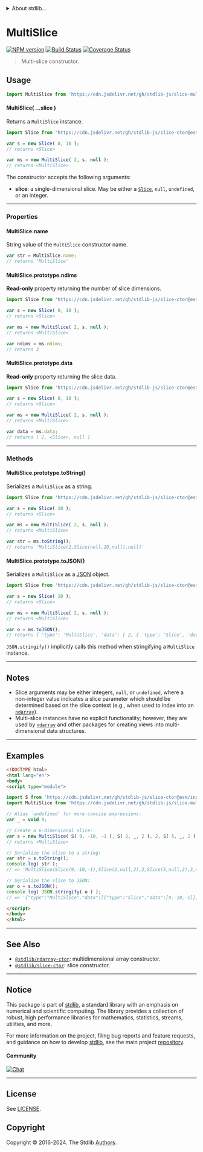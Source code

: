 <!--

@license Apache-2.0

Copyright (c) 2023 The Stdlib Authors.

Licensed under the Apache License, Version 2.0 (the "License");
you may not use this file except in compliance with the License.
You may obtain a copy of the License at

   http://www.apache.org/licenses/LICENSE-2.0

Unless required by applicable law or agreed to in writing, software
distributed under the License is distributed on an "AS IS" BASIS,
WITHOUT WARRANTIES OR CONDITIONS OF ANY KIND, either express or implied.
See the License for the specific language governing permissions and
limitations under the License.

-->


<details>
  <summary>
    About stdlib...
  </summary>
  <p>We believe in a future in which the web is a preferred environment for numerical computation. To help realize this future, we've built stdlib. stdlib is a standard library, with an emphasis on numerical and scientific computation, written in JavaScript (and C) for execution in browsers and in Node.js.</p>
  <p>The library is fully decomposable, being architected in such a way that you can swap out and mix and match APIs and functionality to cater to your exact preferences and use cases.</p>
  <p>When you use stdlib, you can be absolutely certain that you are using the most thorough, rigorous, well-written, studied, documented, tested, measured, and high-quality code out there.</p>
  <p>To join us in bringing numerical computing to the web, get started by checking us out on <a href="https://github.com/stdlib-js/stdlib">GitHub</a>, and please consider <a href="https://opencollective.com/stdlib">financially supporting stdlib</a>. We greatly appreciate your continued support!</p>
</details>

# MultiSlice

[![NPM version][npm-image]][npm-url] [![Build Status][test-image]][test-url] [![Coverage Status][coverage-image]][coverage-url] <!-- [![dependencies][dependencies-image]][dependencies-url] -->

> Multi-slice constructor.

<!-- Section to include introductory text. Make sure to keep an empty line after the intro `section` element and another before the `/section` close. -->

<section class="intro">

</section>

<!-- /.intro -->

<!-- Package usage documentation. -->



<section class="usage">

## Usage

```javascript
import MultiSlice from 'https://cdn.jsdelivr.net/gh/stdlib-js/slice-multi@esm/index.mjs';
```

<a name="main"></a>

#### MultiSlice( ...slice )

Returns a `MultiSlice` instance.

```javascript
import Slice from 'https://cdn.jsdelivr.net/gh/stdlib-js/slice-ctor@esm/index.mjs';

var s = new Slice( 0, 10 );
// returns <Slice>

var ms = new MultiSlice( 2, s, null );
// returns <MultiSlice>
```

The constructor accepts the following arguments:

-   **slice**: a single-dimensional slice. May be either a [`Slice`][@stdlib/slice/ctor], `null`, `undefined`, or an integer.

* * *

### Properties

<a name="static-prop-name"></a>

#### MultiSlice.name

String value of the `MultiSlice` constructor name.

```javascript
var str = MultiSlice.name;
// returns 'MultiSlice'
```

<a name="prop-ndims"></a>

#### MultiSlice.prototype.ndims

**Read-only** property returning the number of slice dimensions.

```javascript
import Slice from 'https://cdn.jsdelivr.net/gh/stdlib-js/slice-ctor@esm/index.mjs';

var s = new Slice( 0, 10 );
// returns <Slice>

var ms = new MultiSlice( 2, s, null );
// returns <MultiSlice>

var ndims = ms.ndims;
// returns 3
```

<a name="prop-data"></a>

#### MultiSlice.prototype.data

**Read-only** property returning the slice data.

```javascript
import Slice from 'https://cdn.jsdelivr.net/gh/stdlib-js/slice-ctor@esm/index.mjs';

var s = new Slice( 0, 10 );
// returns <Slice>

var ms = new MultiSlice( 2, s, null );
// returns <MultiSlice>

var data = ms.data;
// returns [ 2, <Slice>, null ]
```

* * *

### Methods

<a name="method-to-string"></a>

#### MultiSlice.prototype.toString()

Serializes a `MultiSlice` as a string.

```javascript
import Slice from 'https://cdn.jsdelivr.net/gh/stdlib-js/slice-ctor@esm/index.mjs';

var s = new Slice( 10 );
// returns <Slice>

var ms = new MultiSlice( 2, s, null );
// returns <MultiSlice>

var str = ms.toString();
// returns 'MultiSlice(2,Slice(null,10,null),null)'
```

<a name="method-to-json"></a>

#### MultiSlice.prototype.toJSON()

Serializes a `MultiSlice` as a [JSON][json] object.

```javascript
import Slice from 'https://cdn.jsdelivr.net/gh/stdlib-js/slice-ctor@esm/index.mjs';

var s = new Slice( 10 );
// returns <Slice>

var ms = new MultiSlice( 2, s, null );
// returns <MultiSlice>

var o = ms.toJSON();
// returns { 'type': 'MultiSlice', 'data': [ 2, { 'type': 'Slice', 'data': [ null, 10, null ] }, null ] }
```

`JSON.stringify()` implicitly calls this method when stringifying a `MultiSlice` instance.

</section>

<!-- /.usage -->

<!-- Package usage notes. Make sure to keep an empty line after the `section` element and another before the `/section` close. -->

* * *

<section class="notes">

## Notes

-   Slice arguments may be either integers, `null`, or `undefined`, where a non-integer value indicates a slice parameter which should be determined based on the slice context (e.g., when used to index into an [`ndarray`][@stdlib/ndarray/ctor]).
-   Multi-slice instances have no explicit functionality; however, they are used by [`ndarray`][@stdlib/ndarray] and other packages for creating views into multi-dimensional data structures.

</section>

<!-- /.notes -->

<!-- Package usage examples. -->

* * *

<section class="examples">

## Examples

<!-- eslint no-undef: "error" -->

<!-- eslint-disable new-cap -->

```html
<!DOCTYPE html>
<html lang="en">
<body>
<script type="module">

import S from 'https://cdn.jsdelivr.net/gh/stdlib-js/slice-ctor@esm/index.mjs';
import MultiSlice from 'https://cdn.jsdelivr.net/gh/stdlib-js/slice-multi@esm/index.mjs';

// Alias `undefined` for more concise expressions:
var _ = void 0;

// Create a 6-dimensional slice:
var s = new MultiSlice( S( 9, -10, -1 ), S( 2, _, 2 ), 2, S( 5, _, 2 ), 3, _ );
// returns <MultiSlice>

// Serialize the slice to a string:
var str = s.toString();
console.log( str );
// => 'MultiSlice(Slice(9,-10,-1),Slice(2,null,2),2,Slice(5,null,2),3,null)'

// Serialize the slice to JSON:
var o = s.toJSON();
console.log( JSON.stringify( o ) );
// => '{"type":"MultiSlice","data":[{"type":"Slice","data":[9,-10,-1]},{"type":"Slice","data":[2,null,2]},2,{"type":"Slice","data":[5,null,2]},3,null]}'

</script>
</body>
</html>
```

</section>

<!-- /.examples -->

<!-- Section to include cited references. If references are included, add a horizontal rule *before* the section. Make sure to keep an empty line after the `section` element and another before the `/section` close. -->

<section class="references">

</section>

<!-- /.references -->

<!-- Section for related `stdlib` packages. Do not manually edit this section, as it is automatically populated. -->

<section class="related">

* * *

## See Also

-   <span class="package-name">[`@stdlib/ndarray-ctor`][@stdlib/ndarray/ctor]</span><span class="delimiter">: </span><span class="description">multidimensional array constructor.</span>
-   <span class="package-name">[`@stdlib/slice-ctor`][@stdlib/slice/ctor]</span><span class="delimiter">: </span><span class="description">slice constructor.</span>

</section>

<!-- /.related -->

<!-- Section for all links. Make sure to keep an empty line after the `section` element and another before the `/section` close. -->


<section class="main-repo" >

* * *

## Notice

This package is part of [stdlib][stdlib], a standard library with an emphasis on numerical and scientific computing. The library provides a collection of robust, high performance libraries for mathematics, statistics, streams, utilities, and more.

For more information on the project, filing bug reports and feature requests, and guidance on how to develop [stdlib][stdlib], see the main project [repository][stdlib].

#### Community

[![Chat][chat-image]][chat-url]

---

## License

See [LICENSE][stdlib-license].


## Copyright

Copyright &copy; 2016-2024. The Stdlib [Authors][stdlib-authors].

</section>

<!-- /.stdlib -->

<!-- Section for all links. Make sure to keep an empty line after the `section` element and another before the `/section` close. -->

<section class="links">

[npm-image]: http://img.shields.io/npm/v/@stdlib/slice-multi.svg
[npm-url]: https://npmjs.org/package/@stdlib/slice-multi

[test-image]: https://github.com/stdlib-js/slice-multi/actions/workflows/test.yml/badge.svg?branch=v0.2.1
[test-url]: https://github.com/stdlib-js/slice-multi/actions/workflows/test.yml?query=branch:v0.2.1

[coverage-image]: https://img.shields.io/codecov/c/github/stdlib-js/slice-multi/main.svg
[coverage-url]: https://codecov.io/github/stdlib-js/slice-multi?branch=main

<!--

[dependencies-image]: https://img.shields.io/david/stdlib-js/slice-multi.svg
[dependencies-url]: https://david-dm.org/stdlib-js/slice-multi/main

-->

[chat-image]: https://img.shields.io/gitter/room/stdlib-js/stdlib.svg
[chat-url]: https://app.gitter.im/#/room/#stdlib-js_stdlib:gitter.im

[stdlib]: https://github.com/stdlib-js/stdlib

[stdlib-authors]: https://github.com/stdlib-js/stdlib/graphs/contributors

[umd]: https://github.com/umdjs/umd
[es-module]: https://developer.mozilla.org/en-US/docs/Web/JavaScript/Guide/Modules

[deno-url]: https://github.com/stdlib-js/slice-multi/tree/deno
[deno-readme]: https://github.com/stdlib-js/slice-multi/blob/deno/README.md
[umd-url]: https://github.com/stdlib-js/slice-multi/tree/umd
[umd-readme]: https://github.com/stdlib-js/slice-multi/blob/umd/README.md
[esm-url]: https://github.com/stdlib-js/slice-multi/tree/esm
[esm-readme]: https://github.com/stdlib-js/slice-multi/blob/esm/README.md
[branches-url]: https://github.com/stdlib-js/slice-multi/blob/main/branches.md

[stdlib-license]: https://raw.githubusercontent.com/stdlib-js/slice-multi/main/LICENSE

[json]: http://www.json.org/

[@stdlib/ndarray]: https://github.com/stdlib-js/ndarray/tree/esm

[@stdlib/ndarray/ctor]: https://github.com/stdlib-js/ndarray-ctor/tree/esm

[@stdlib/slice/ctor]: https://github.com/stdlib-js/slice-ctor/tree/esm

<!-- <related-links> -->

<!-- </related-links> -->

</section>

<!-- /.links -->
